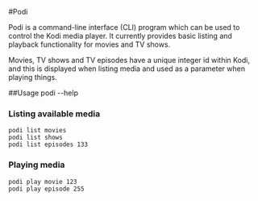 #Podi


Podi is a command-line interface (CLI) program which can be used to control
the Kodi media player. It currently provides basic listing and playback 
functionality for movies and TV shows.

Movies, TV shows and TV episodes have a unique integer id within Kodi,
and this is displayed when listing media and used as a parameter when
playing things.

##Usage
    podi --help

### Listing available media
    podi list movies
    podi list shows
    podi list episodes 133
### Playing media
    podi play movie 123
    podi play episode 255

